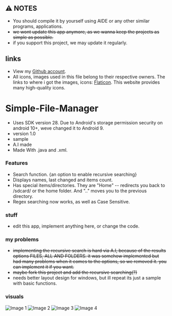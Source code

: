 ## ⚠️ NOTES
- You should compile it by yourself using AIDE or any other similar programs, applications.
- ~~we wont update this app anymore, as we wanna keep the projects as simple as possible.~~
- if you support this project, we may update it regularly.

## links
- View my [Github account](https://github.com/cptest1-spec).
- All icons, images used in this file belong to their respective owners. The links to where i got the images, icons: [Flaticon](https://flaticon.com). This website provides many high-quality icons. 
# Simple-File-Manager
- Uses SDK version 28. Due to Android's storage permission security on android 10+, weve changed it to Android 9.
- version 1.0
- sample
- A.I made
- Made With .java and .xml.
### Features
- Search function. {an option to enable recursive searching}
- Displays names, last changed and items count.
- Has special items/directories. They are "Home" -- redirects you back to /sdcard/ or the home folder. And ".." moves you to the
previous directory.
- Regex searching now works, as well as Case Sensitive.
### stuff
- edit this app, implement anything here, or change the code.
### my problems
- ~~implementing the recursive search is hard via A.I, because of the results options FILES, ALL AND FOLDERS. it was somehow implemented but had many problems when it comes to the options, so we removed it.
you can implement it if you want.~~
- ~~maybe fork this project and add the recursive searching(?)~~
- needs better layout design for windows, but ill repeat its just a sample with basic functions.

### visuals
![Image 1](1.jpg)
![Image 2](2.jpg)
![Image 3](4.jpg)
![Image 4](3.jpg)

